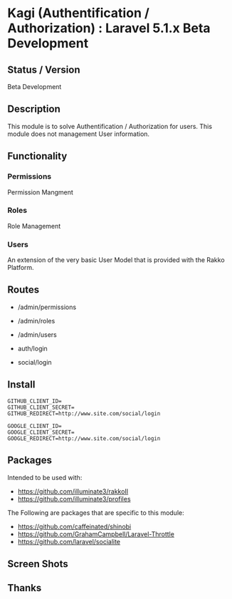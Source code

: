 # Kagi (Authentification / Authorization) : Laravel 5.1.x Beta Development


## Status / Version

Beta Development


## Description

This module is to solve Authentification / Authorization for users.
This module does not management User information.


## Functionality


### Permissions
Permission Mangment


### Roles
Role Management


### Users
An extension of the very basic User Model that is provided with the Rakko Platform.


## Routes

* /admin/permissions
* /admin/roles
* /admin/users


* auth/login
* social/login


## Install

```
GITHUB_CLIENT_ID=
GITHUB_CLIENT_SECRET=
GITHUB_REDIRECT=http://www.site.com/social/login

GOOGLE_CLIENT_ID=
GOOGLE_CLIENT_SECRET=
GOOGLE_REDIRECT=http://www.site.com/social/login
```


## Packages

Intended to be used with:

* https://github.com/illuminate3/rakkoII
* https://github.com/illuminate3/profiles

The Following are packages that are specific to this module:

* https://github.com/caffeinated/shinobi
* https://github.com/GrahamCampbell/Laravel-Throttle
* https://github.com/laravel/socialite


## Screen Shots
## Thanks
